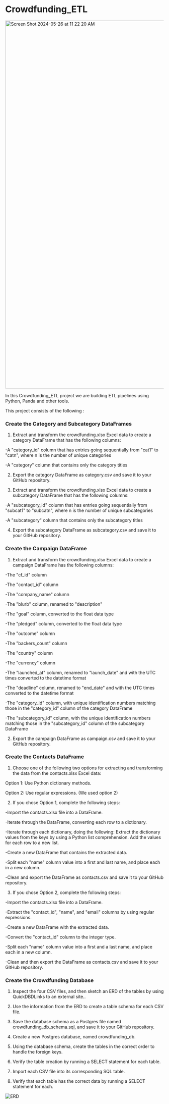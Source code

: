 # Crowdfunding_ETL

<img width="1166" alt="Screen Shot 2024-05-26 at 11 22 20 AM" src="https://github.com/JelenaRaonic/Crowdfunding_ETL/assets/159960361/208e78a6-970f-4a11-ad04-32d68dab3146">


In this Crowdfunding_ETL project we are building ETL pipelines using Python, Panda and other tools. 

This project consists of the following : 

### Create the Category and Subcategory DataFrames

1. Extract and transform the crowdfunding.xlsx Excel data to create a category DataFrame that has the following columns:

-A "category_id" column that has entries going sequentially from "cat1" to "catn", where n is the number of unique categories

-A "category" column that contains only the category titles

2. Export the category DataFrame as category.csv and save it to your GitHub repository.

3. Extract and transform the crowdfunding.xlsx Excel data to create a subcategory DataFrame that has the following columns:

-A "subcategory_id" column that has entries going sequentially from "subcat1" to "subcatn", where n is the number of unique subcategories

-A "subcategory" column that contains only the subcategory titles

4. Export the subcategory DataFrame as subcategory.csv and save it to your GitHub repository.

### Create the Campaign DataFrame

1. Extract and transform the crowdfunding.xlsx Excel data to create a campaign DataFrame has the following columns:

-The "cf_id" column

-The "contact_id" column

-The "company_name" column

-The "blurb" column, renamed to "description"

-The "goal" column, converted to the float data type

-The "pledged" column, converted to the float data type

-The "outcome" column

-The "backers_count" column

-The "country" column

-The "currency" column

-The "launched_at" column, renamed to "launch_date" and with the UTC times converted to the datetime format

-The "deadline" column, renamed to "end_date" and with the UTC times converted to the datetime format

-The "category_id" column, with unique identification numbers matching those in the "category_id" column of the category DataFrame

-The "subcategory_id" column, with the unique identification numbers matching those in the "subcategory_id" column of the subcategory DataFrame

2. Export the campaign DataFrame as campaign.csv and save it to your GitHub repository.

### Create the Contacts DataFrame

1. Choose one of the following two options for extracting and transforming the data from the contacts.xlsx Excel data:

Option 1: Use Python dictionary methods.

Option 2: Use regular expressions. (We used option 2)

2. If you chose Option 1, complete the following steps:

-Import the contacts.xlsx file into a DataFrame.

-Iterate through the DataFrame, converting each row to a dictionary.

-Iterate through each dictionary, doing the following:
     Extract the dictionary values from the keys by using a Python list comprehension.
     Add the values for each row to a new list.

-Create a new DataFrame that contains the extracted data.

-Split each "name" column value into a first and last name, and place each in a new column.

-Clean and export the DataFrame as contacts.csv and save it to your GitHub repository.

3. If you chose Option 2, complete the following steps:

-Import the contacts.xlsx file into a DataFrame.

-Extract the "contact_id", "name", and "email" columns by using regular expressions.

-Create a new DataFrame with the extracted data.

-Convert the "contact_id" column to the integer type.

-Split each "name" column value into a first and a last name, and place each in a new column.

-Clean and then export the DataFrame as contacts.csv and save it to your GitHub repository.

### Create the Crowdfunding Database

1. Inspect the four CSV files, and then sketch an ERD of the tables by using QuickDBDLinks to an external site..

2. Use the information from the ERD to create a table schema for each CSV file.

3. Save the database schema as a Postgres file named crowdfunding_db_schema.sql, and save it to your GitHub repository.

4. Create a new Postgres database, named crowdfunding_db.

5. Using the database schema, create the tables in the correct order to handle the foreign keys.

6. Verify the table creation by running a SELECT statement for each table.

7. Import each CSV file into its corresponding SQL table.

8. Verify that each table has the correct data by running a SELECT statement for each.

![ERD](https://github.com/JelenaRaonic/Crowdfunding_ETL/assets/159662554/44e9aafb-d66a-49db-a897-15c5a59c63d7)

